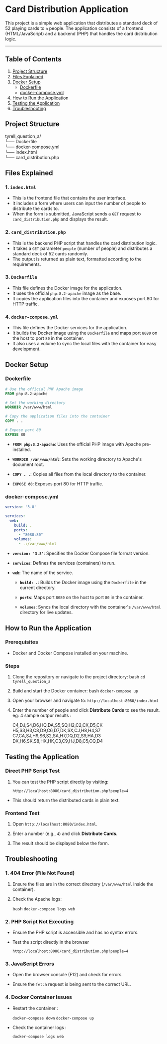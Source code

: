 # Card Distribution Application

This project is a simple web application that distributes a standard deck of 52 playing cards to `n` people. The application consists of a frontend (HTML/JavaScript) and a backend (PHP) that handles the card distribution logic.

---

## Table of Contents
1. [Project Structure](#project-structure)
2. [Files Explained](#files-explained)
3. [Docker Setup](#docker-setup)
   - [Dockerfile](#dockerfile)
   - [docker-compose.yml](#docker-compose.yml)
4. [How to Run the Application](#how-to-run-the-application)
5. [Testing the Application](#testing-the-application)
6. [Troubleshooting](#troubleshooting)


## Project Structure

tyrell_question_a/    
└── Dockerfile\
└── docker-compose.yml  
└── index.html\
└── card_distribution.php

## Files Explained

### 1. **`index.html`**
- This is the frontend file that contains the user interface.
- It includes a form where users can input the number of people to distribute the cards to.
- When the form is submitted, JavaScript sends a `GET` request to `card_distribution.php` and displays the result.

### 2. **`card_distribution.php`**
- This is the backend PHP script that handles the card distribution logic.
- It takes a `GET` parameter `people` (number of people) and distributes a standard deck of 52 cards randomly.
- The output is returned as plain text, formatted according to the requirements.

### 3. **`Dockerfile`**
- This file defines the Docker image for the application.
- It uses the official `php:8.2-apache` image as the base.
- It copies the application files into the container and exposes port 80 for HTTP traffic.

### 4. **`docker-compose.yml`**
- This file defines the Docker services for the application.
- It builds the Docker image using the `Dockerfile` and maps port `8080` on the host to port `80` in the container.
- It also uses a volume to sync the local files with the container for easy development.

## Docker Setup

### Dockerfile

```Dockerfile
# Use the official PHP Apache image
FROM php:8.2-apache

# Set the working directory
WORKDIR /var/www/html

# Copy the application files into the container
COPY . .

# Expose port 80
EXPOSE 80
```

-   **`FROM php:8.2-apache`**: Uses the official PHP image with Apache pre-installed.
    
-   **`WORKDIR /var/www/html`**: Sets the working directory to Apache's document root.
    
-   **`COPY . .`**: Copies all files from the local directory to the container.
    
-   **`EXPOSE 80`**: Exposes port 80 for HTTP traffic.

### docker-compose.yml

```docker-compose.yml
version: '3.8'

services:
  web:
    build: .
    ports:
      - "8080:80"
    volumes:
      - .:/var/www/html
```
-   **`version: '3.8'`**: Specifies the Docker Compose file format version.
    
-   **`services`**: Defines the services (containers) to run.
    
-   **`web`**: The name of the service.
    
    -   **`build: .`**: Builds the Docker image using the  `Dockerfile`  in the current directory.
        
    -   **`ports`**: Maps port  `8080`  on the host to port  `80`  in the container.
        
    -   **`volumes`**: Syncs the local directory with the container's  `/var/www/html`  directory for live updates.

## How to Run the Application  

### Prerequisites
-   Docker and Docker Compose installed on your machine.
### Steps

1.  Clone the repository or navigate to the project directory:
    bash ```cd tyrell_question_a```
    
2.  Build and start the Docker container:
    bash ```docker-compose up```
    
3.  Open your browser and navigate to:
    ```http://localhost:8080/index.html```
    
4.  Enter the number of people and click  **Distribute Cards**  to see the result. eg: 4
	  sample outpur results : 
    
    C4,DJ,S4,D6,HQ,DA,S5,SQ,H2,C2,CX,D5,CK\
    H5,S3,H3,C8,D9,C6,D7,DK,SX,CJ,H8,H4,S7\
    C7,CA,SJ,H9,S6,S2,SA,H7,DQ,D2,S9,HA,D3\
    DX,H6,SK,S8,HX,HK,C3,C9,HJ,D8,C5,CQ,D4

## Testing the Application

### Direct PHP Script Test

   1. You can test the PHP script directly by visiting:
   
      ```http://localhost:8080/card_distribution.php?people=4```

-   This should return the distributed cards in plain text.

### Frontend Test

1.  Open  `http://localhost:8080/index.html`.
    
2.  Enter a number (e.g.,  `4`) and click  **Distribute Cards**.
    
3.  The result should be displayed below the form.

## Troubleshooting

### 1.  **404 Error (File Not Found)**

1.  Ensure the files are in the correct directory (`/var/www/html`  inside the container).
    
2. Check the Apache logs: 
	
	bash ```docker-compose logs web```
	
### 2.  **PHP Script Not Executing**

-   Ensure the PHP script is accessible and has no syntax errors.
    
-   Test the script directly in the browser

	```http://localhost:8080/card_distribution.php?people=4```

### 3.  **JavaScript Errors**

-   Open the browser console (F12) and check for errors.
    
-   Ensure the  `fetch`  request is being sent to the correct URL.

### 4.  **Docker Container Issues**

-   Restart the container :

	```docker-compose down``` 
	```docker-compose up``` 
	
- Check the container logs :

	```docker-compose logs web``` 